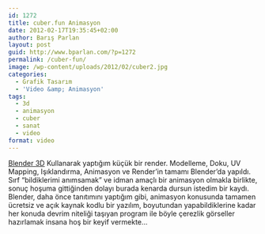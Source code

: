 ```yaml
---
id: 1272
title: cuber.fun Animasyon
date: 2012-02-17T19:35:45+02:00
author: Barış Parlan
layout: post
guid: http://www.bparlan.com/?p=1272
permalink: /cuber-fun/
image: /wp-content/uploads/2012/02/cuber2.jpg
categories:
  - Grafik Tasarım
  - 'Video &amp; Animasyon'
tags:
  - 3d
  - animasyon
  - cuber
  - sanat
  - video
format: video
---
```

<div class="ttr_start">
</div>

<a title="Blender 3D" href="http://www.blender.org" target="_blank">Blender 3D</a> Kullanarak yaptığım küçük bir render. Modelleme, Doku, UV Mapping, Işıklandırma, Animasyon ve Render&#8217;in tamamı Blender&#8217;da yapıldı. Sırf &#8220;bildiklerimi anımsamak&#8221; ve idman amaçlı bir animasyon olmakla birlikte, sonuç hoşuma gittiğinden dolayı burada kenarda dursun istedim bir kaydı. Blender, daha önce tanıtımını yaptığım gibi, animasyon konusunda tamamen ücretsiz ve açık kaynak kodlu bir yazılım, boyutundan yapabildiklerine kadar her konuda devrim niteliği taşıyan program ile böyle çerezlik görseller hazırlamak insana hoş bir keyif vermekte&#8230;



&nbsp;

<div class="ttr_end">
</div>